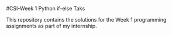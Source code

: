 #CSI-Week 1 Python if-else Taks

This repository contains the solutions for the Week 1 programming assignments as part of my internship.
